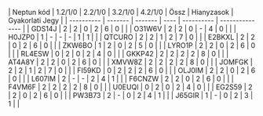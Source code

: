 | Neptun kód | 1.2/1/0 | 2.2/1/0 | 3.2/1/0 | 4.2/1/0 | Össz | Hianyzasok | Gyakorlati Jegy |
| ---------- | ------- | ------- | ---- | ---------- | --------------- |
| GDS14J | 2 | 2 | 0 | 2 | 6 | 0 | |
| O31W6V | 2 | 2 | 0 | - | 4 | 0 | |
| H0JZP0 | 1 | - | - | - | 1 | 1 | |
| QTCURO | 2 | 2 | 1 | 2 | 7 | 0 | |
| E2BKXL | 2 | 2 | 0 | 2 | 6 | 0 | |
| ZKW6BO | 1 | 2 | 0 | 2 | 5 | 0 | |
| LYRO1P | 2 | 2 | 0 | 2 | 6 | 0 | |
| RL4ESW | 0 | 2 | 0 | 2 | 4 | 0 | |
| GKKP42 | 2 | 2 | 2 | 2 | 8 | 0 | |
| AT4A8Y | 2 | 2 | 0 | 2 | 6 | 0 | |
| XMVW8Z | 2 | 2 | 2 | 2 | 8 | 0 | |
| JOMFGK | 2 | 2 | 1 | 2 | 7 | 0 | |
| FI59KD | 0 | 2 | 2 | 2 | 6 | 0 | |
| OLJ0IM | 2 | 2 | 0 | 2 | 6 | 0 | |
| L607IM | 2 | - | - | 2 | 4 | 1 | |
| F6CNZW | 2 | 2 | 0 | 2 | 6 | 0 | |
| F4VM6F | 2 | 2 | 2 | 2 | 8 | 0 | |
| U0EUQI | 0 | 2 | 0 | 2 | 4 | 0 | |
| EG2S59 | 2 | 2 | 0 | 2 | 6 | 0 | |
| PW3B73 | 2 | - | 0 | 2 | 4 | 1 | |
| J65GIR | 1 | - | 0 | 2 | 3 | 1 | |
